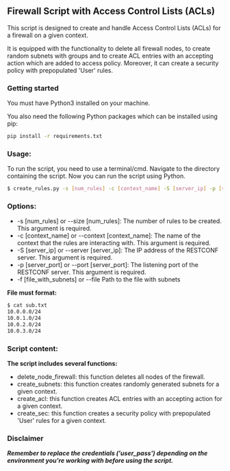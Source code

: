 ## Firewall Script with Access Control Lists (ACLs)

This script is designed to create and handle Access Control Lists (ACLs) 
for a firewall on a given context.

It is equipped with the functionality to delete all firewall nodes, to 
create random subnets with groups and to create ACL entries with an 
accepting action which are added to access policy. Moreover, it can 
create a security policy with prepopulated 'User' rules.

### Getting started

You must have Python3 installed on your machine.

You also need the following Python packages which can be installed using pip:
````bash
pip install -r requirements.txt
````

### Usage:

To run the script, you need to use a terminal/cmd. Navigate to the directory 
containing the script. Now you can run the script using Python.
````bash
$ create_rules.py -s [num_rules] -c [context_name] -S [server_ip] -p [server_port] -f [file_with_subnets]
````
### Options:

* -s [num_rules] or --size [num_rules]: The number of rules to be created. 
This argument is required.
* -c [context_name] or --context [context_name]: The name of the context 
that the rules are interacting with. This argument is required.
* -S [server_ip] or --server [server_ip]: The IP address of the RESTCONF 
server. This argument is required.
* -p [server_port] or --port [server_port]: The listening port of the 
RESTCONF server. This argument is required.
* -f [file_with_subnets] or --file Path to the file with subnets

**File must format:**
````bash
$ cat sub.txt 
10.0.0.0/24
10.0.1.0/24
10.0.2.0/24
10.0.3.0/24
````

### Script content:

**The script includes several functions:**
* delete_node_firewall: this function deletes all nodes of the firewall.
* create_subnets: this function creates randomly generated subnets for a given context.
* create_acl: this function creates ACL entries with an accepting action for a given context.
* create_sec: this function creates a security policy with prepopulated 'User' rules for a given context.

### Disclaimer

**_Remember to replace the credentials ('user_pass') depending on the environment you're working with before using the script._**